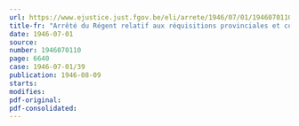 ```yaml
---
url: https://www.ejustice.just.fgov.be/eli/arrete/1946/07/01/1946070110/justel
title-fr: "Arrêté du Régent relatif aux réquisitions provinciales et communales"
date: 1946-07-01
source:
number: 1946070110
page: 6640
case: 1946-07-01/39
publication: 1946-08-09
starts:
modifies:
pdf-original:
pdf-consolidated:
---
```



